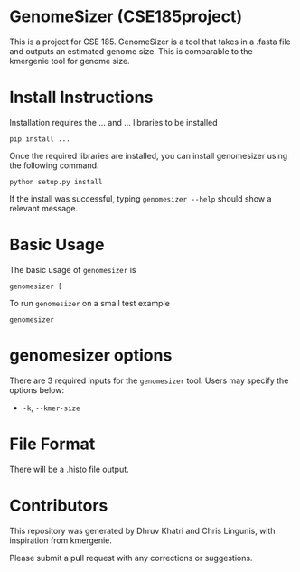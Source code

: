 # GenomeSizer (CSE185project)

This is a project for CSE 185. GenomeSizer is a tool that takes in a .fasta file and outputs an estimated genome size. This is comparable to the kmergenie tool for genome size. 

# Install Instructions
Installation requires the ... and ... libraries to be installed
```
pip install ... 
```
Once the required libraries are installed, you can install genomesizer using the following command.
```
python setup.py install
```
If the install was successful, typing ```genomesizer --help``` should show a relevant message.

# Basic Usage
The basic usage of ```genomesizer``` is 
```
genomesizer [
```
To run ```genomesizer``` on a small test example
```
genomesizer 
```

# genomesizer options
There are 3 required inputs for the ```genomesizer``` tool. Users may specify the options below:
 - ```-k```, ```--kmer-size``` 

# File Format
There will be a .histo file output.

# Contributors
This repository was generated by Dhruv Khatri and Chris Lingunis, with inspiration from kmergenie.

Please submit a pull request with any corrections or suggestions.
